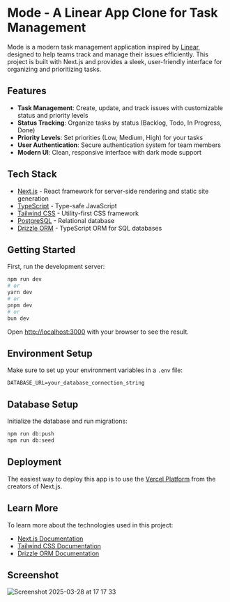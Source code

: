 # Mode - A Linear App Clone for Task Management

Mode is a modern task management application inspired by [Linear](https://linear.app), designed to help teams track and manage their issues efficiently. This project is built with Next.js and provides a sleek, user-friendly interface for organizing and prioritizing tasks.

## Features

- **Task Management**: Create, update, and track issues with customizable status and priority levels
- **Status Tracking**: Organize tasks by status (Backlog, Todo, In Progress, Done)
- **Priority Levels**: Set priorities (Low, Medium, High) for your tasks
- **User Authentication**: Secure authentication system for team members
- **Modern UI**: Clean, responsive interface with dark mode support

## Tech Stack

- [Next.js](https://nextjs.org) - React framework for server-side rendering and static site generation
- [TypeScript](https://www.typescriptlang.org/) - Type-safe JavaScript
- [Tailwind CSS](https://tailwindcss.com/) - Utility-first CSS framework
- [PostgreSQL](https://www.postgresql.org/) - Relational database
- [Drizzle ORM](https://drizzle.dev/) - TypeScript ORM for SQL databases

## Getting Started

First, run the development server:

```bash
npm run dev
# or
yarn dev
# or
pnpm dev
# or
bun dev
```

Open [http://localhost:3000](http://localhost:3000) with your browser to see the result.

## Environment Setup

Make sure to set up your environment variables in a `.env` file:

```
DATABASE_URL=your_database_connection_string
```

## Database Setup

Initialize the database and run migrations:

```bash
npm run db:push
npm run db:seed
```

## Deployment

The easiest way to deploy this app is to use the [Vercel Platform](https://vercel.com) from the creators of Next.js.

## Learn More

To learn more about the technologies used in this project:

- [Next.js Documentation](https://nextjs.org/docs)
- [Tailwind CSS Documentation](https://tailwindcss.com/docs)
- [Drizzle ORM Documentation](https://orm.drizzle.team/docs/overview)


## Screenshot

![Screenshot 2025-03-28 at 17 17 33](https://github.com/user-attachments/assets/546dab14-a4d6-47db-a95d-ecec835d39de)

 
 

